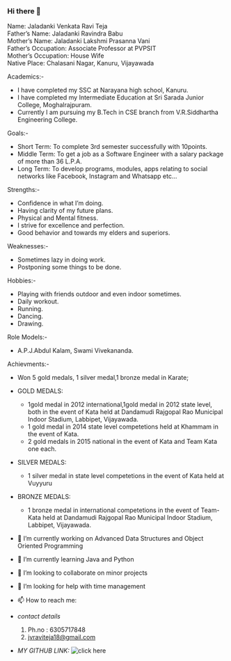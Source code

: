 ### Hi there 👋  
Name: 			Jaladanki Venkata Ravi Teja  
Father’s Name: 		Jaladanki Ravindra Babu  
Mother’s Name: 		Jaladanki Lakshmi Prasanna Vani  
Father’s Occupation: 	Associate Professor at PVPSIT  
Mother’s Occupation: 	House Wife  
Native Place: 		Chalasani Nagar, Kanuru, Vijayawada  
  
Academics:-  
   * I have completed my SSC at Narayana high school, Kanuru.  
   * I have completed my Intermediate Education at Sri Sarada Junior College, Moghalrajpuram.  
   * Currently I am pursuing my B.Tech in CSE branch from V.R.Siddhartha Engineering College.  
  
Goals:-  
   - Short Term: To complete 3rd semester successfully with 10points.  
   - Middle Term: To get a job as a Software Engineer with a salary package of more than 36 L.P.A.  
   - Long Term: To develop programs, modules, apps relating to social networks like Facebook, Instagram and Whatsapp etc…  


Strengths:-  
   - Confidence in what I’m doing.  
   - Having clarity of my future plans.  
   - Physical and Mental fitness.  
   - I strive for excellence and perfection.  
   - Good behavior and towards my elders and superiors.  

Weaknesses:-  
   - Sometimes lazy in doing work.  
   - Postponing some things to be done.  
  
Hobbies:-  
   - Playing with friends outdoor and even indoor sometimes.  
   - Daily workout.  
   - Running.  
   - Dancing.  
   - Drawing.  

Role Models:-  
   - A.P.J.Abdul Kalam, Swami Vivekananda.  



Achievments:-  
   - Won 5 gold medals, 1 silver medal,1 bronze medal in Karate;  
   - GOLD MEDALS:
     - 1gold medal in 2012 international,1gold medal in 2012 state level, both in the event of Kata held at Dandamudi Rajgopal Rao Municipal Indoor Stadium, Labbipet, Vijayawada.
     - 1 gold medal in 2014 state level competetions held at Khammam in the event of Kata.
     - 2 gold medals in 2015 national in the event of Kata and Team Kata one each.  

   - SILVER MEDALS:
     - 1 silver medal in state level competetions in the event of Kata held at Vuyyuru  
   - BRONZE MEDALS:  
     - 1 bronze medal in international competetions in the event of Team-Kata held at Dandamudi Rajgopal Rao Municipal Indoor Stadium, Labbipet, Vijayawada.  


- 🔭 I’m currently working on Advanced Data Structures and Object Oriented Programming
- 🌱 I’m currently learning Java and Python
- 👯 I’m looking to collaborate on minor projects
- 🤔 I’m looking for help with time management
- 📫 How to reach me: 
- *contact details*
   1. Ph.no : 6305717848
   2. jvraviteja18@gmail.com
- *MY GITHUB LINK:*
![click here](github.com/jvraviteja18/)
<!--
**jvraviteja18/jvraviteja18** is a ✨ _special_ ✨ repository because its `README.md` (this file) appears on your GitHub profile.


